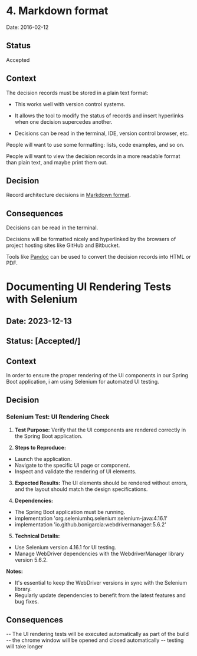 # 4. Markdown format

Date: 2016-02-12

## Status

Accepted

## Context

The decision records must be stored in a plain text format:

* This works well with version control systems.

* It allows the tool to modify the status of records and insert
  hyperlinks when one decision supercedes another.

* Decisions can be read in the terminal, IDE, version control
  browser, etc.

People will want to use some formatting: lists, code examples,
and so on.

People will want to view the decision records in a more readable
format than plain text, and maybe print them out.

## Decision

Record architecture decisions in [Markdown format](https://daringfireball.net/projects/markdown/).

## Consequences

Decisions can be read in the terminal.

Decisions will be formatted nicely and hyperlinked by the
browsers of project hosting sites like GitHub and Bitbucket.

Tools like [Pandoc](http://pandoc.org/) can be used to convert
the decision records into HTML or PDF.





# Documenting UI Rendering Tests with Selenium

## Date: 2023-12-13

## Status: [Accepted/]

## Context

In order to ensure the proper rendering of the UI components in our Spring Boot application, i am using Selenium for automated UI testing.

## Decision

### Selenium Test: UI Rendering Check
1. **Test Purpose:** Verify that the UI components are rendered correctly in the Spring Boot application.

2. **Steps to Reproduce:**
  - Launch the application.
  - Navigate to the specific UI page or component.
  - Inspect and validate the rendering of UI elements.

3. **Expected Results:** The UI elements should be rendered without errors, and the layout should match the design specifications.

4. **Dependencies:**
  - The Spring Boot application must be running.
  - implementation 'org.seleniumhq.selenium:selenium-java:4.16.1' 
  - implementation 'io.github.bonigarcia:webdrivermanager:5.6.2'




5. **Technical Details:**
  - Use Selenium version 4.16.1 for UI testing.
  - Manage WebDriver dependencies with the WebdriverManager library version 5.6.2.

**Notes:**
- It's essential to keep the WebDriver versions in sync with the Selenium library.
- Regularly update dependencies to benefit from the latest features and bug fixes.

## Consequences
-- The UI rendering tests will be executed automatically as part of the build
-- the chrome window will be opened and closed automatically
-- testing will take longer

  





